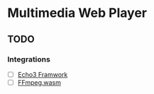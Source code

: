 # Multimedia Web Player

## TODO
### Integrations
- [ ] [Echo3 Framwork](https://github.com/echo3/echo3 "Reason: User Interface | Status: PLANNED")
- [ ] [FFmpeg.wasm](https://github.com/ffmpegwasm/ffmpeg.wasm "Reason: Media Demuxing | Status: PLANNED")